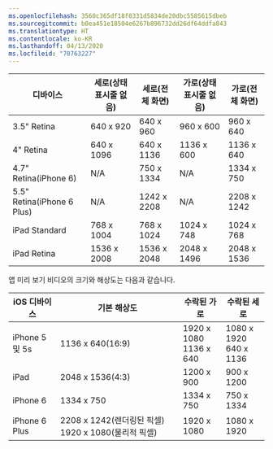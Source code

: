```yaml
---
ms.openlocfilehash: 3560c365df18f0331d5834de20dbc5585615dbeb
ms.sourcegitcommit: b0ea451e18504e6267b896732dd26df64ddfa843
ms.translationtype: HT
ms.contentlocale: ko-KR
ms.lasthandoff: 04/13/2020
ms.locfileid: "70763227"
---
```

|디바이스|세로(상태 표시줄 없음)|세로(전체 화면)|가로(상태 표시줄 없음)|가로(전체 화면)|
|---|---|---|---|---|
|3.5" Retina|640 x 920|640 x 960|960 x 600|960 x 640|
|4" Retina|640 x 1096|640 x 1136|1136 x 600|1136 x 640|
|4.7" Retina(iPhone 6)|N/A|750 x 1334|N/A|1334 x 750|
|5.5" Retina(iPhone 6 Plus)|N/A|1242 x 2208|N/A|2208 x 1242|
|iPad Standard|768 x 1004|768 x 1024|1024 x 748|1024 x 768|
|iPad Retina|1536 x 2008|1536 x 2048|2048 x 1496|2048 x 1536|

앱 미리 보기 비디오의 크기와 해상도는 다음과 같습니다.

|iOS 디바이스|기본 해상도|수락된 가로|수락된 세로|
|---|---|---|---|
|iPhone 5 및 5s|1136 x 640(16:9)|1920 x 1080<br />1136 x 640|1080 x 1920<br />640 x 1136|
|iPad|2048 x 1536(4:3)|1200 x 900|900 x 1200|
|iPhone 6|1334 x 750|1334 x 750|750 x 1334|
|iPhone 6 Plus|2208 x 1242(렌더링된 픽셀) 1920 x 1080(물리적 픽셀)|1920 x 1080|1080 x 1920|
